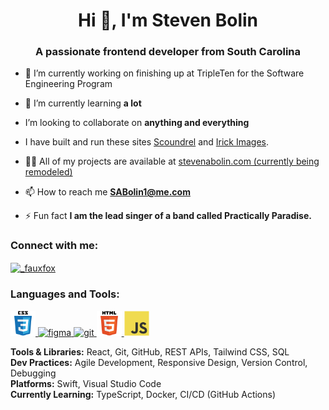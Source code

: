 <h1 align="center">Hi 👋, I'm Steven Bolin</h1>
<h3 align="center">A passionate frontend developer from South Carolina</h3>

- 🔭 I’m currently working on finishing up at TripleTen for the Software Engineering Program

- 🌱 I’m currently learning **a lot**

- I’m looking to collaborate on **anything and everything**

- I have built and run these sites [Scoundrel](https://www.scoundrelgvl.com) and [Irick Images](irickimages.com).

- 👨‍💻 All of my projects are available at [stevenabolin.com (currently being remodeled)](stevenabolin.com (currently being remodeled))

- 📫 How to reach me **SABolin1@me.com**

- ⚡ Fun fact **I am the lead singer of a band called Practically Paradise.**

<h3 align="left">Connect with me:</h3>
<p align="left">
<a href="https://instagram.com/_fauxfox" target="blank"><img align="center" src="https://raw.githubusercontent.com/rahuldkjain/github-profile-readme-generator/master/src/images/icons/Social/instagram.svg" alt="_fauxfox" height="30" width="40" /></a>
</p>

<h3 align="left">Languages and Tools:</h3>
<p align="left"> <a href="https://www.w3schools.com/css/" target="_blank" rel="noreferrer"> <img src="https://raw.githubusercontent.com/devicons/devicon/master/icons/css3/css3-original-wordmark.svg" alt="css3" width="40" height="40"/> </a> <a href="https://www.figma.com/" target="_blank" rel="noreferrer"> <img src="https://www.vectorlogo.zone/logos/figma/figma-icon.svg" alt="figma" width="40" height="40"/> </a> <a href="https://git-scm.com/" target="_blank" rel="noreferrer"> <img src="https://www.vectorlogo.zone/logos/git-scm/git-scm-icon.svg" alt="git" width="40" height="40"/> </a> <a href="https://www.w3.org/html/" target="_blank" rel="noreferrer"> <img src="https://raw.githubusercontent.com/devicons/devicon/master/icons/html5/html5-original-wordmark.svg" alt="html5" width="40" height="40"/> </a> <a href="https://developer.mozilla.org/en-US/docs/Web/JavaScript" target="_blank" rel="noreferrer"> <img src="https://raw.githubusercontent.com/devicons/devicon/master/icons/javascript/javascript-original.svg" alt="javascript" width="40" height="40"/> </a> </p>


<p></p>

**Tools & Libraries:** React, Git, GitHub, REST APIs, Tailwind CSS, SQL  
**Dev Practices:** Agile Development, Responsive Design, Version Control, Debugging  
**Platforms:** Swift, Visual Studio Code  
**Currently Learning:** TypeScript, Docker, CI/CD (GitHub Actions)
